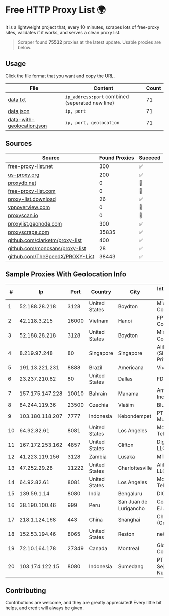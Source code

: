 
# Free HTTP Proxy List 🌍

It is a lightweight project that, every 10 minutes, scrapes lots of free-proxy sites, validates if it works, and serves a clean proxy list.


> Scraper found **75532** proxies at the latest update. Usable proxies are below.

## Usage

Click the file format that you want and copy the URL.


|File|Content|Count|
|----|-------|-----|
|[data.txt](https://raw.githubusercontent.com/themiralay/Proxy-List-World/master/data.txt)|`ip_address:port` combined (seperated new line)|71|
|[data.json](https://raw.githubusercontent.com/themiralay/Proxy-List-World/master/data.json)|`ip, port`|71|
|[data-with-geolocation.json](https://raw.githubusercontent.com/themiralay/Proxy-List-World/master/data-with-geolocation.json)|`ip, port, geolocation`|71|

## Sources

|Source|Found Proxies|Succeed|
|------|-------------|-------|
|[free-proxy-list.net](https://free-proxy-list.net)|300|✅|
|[us-proxy.org](https://www.us-proxy.org)|200|✅|
|[proxydb.net](http://proxydb.net)|0|🚫|
|[free-proxy-list.com](https://free-proxy-list.com/?page=&port=&type%5B%5D=http&type%5B%5D=https&up_time=0&search=Search)|0|🚫|
|[proxy-list.download](https://www.proxy-list.download/HTTP)|26|✅|
|[vpnoverview.com](https://vpnoverview.com/privacy/anonymous-browsing/free-proxy-servers)|0|🚫|
|[proxyscan.io](https://www.proxyscan.io)|0|🚫|
|[proxylist.geonode.com](https://proxylist.geonode.com/api/proxy-list?limit=300&page=1&sort_by=lastChecked&sort_type=desc&protocols=http,https)|300|✅|
|[proxyscrape.com](https://api.proxyscrape.com/v2/?request=displayproxies&protocol=http&timeout=10000&country=all&ssl=all&anonymity=all)|35835|✅|
|[github.com/clarketm/proxy-list](https://raw.githubusercontent.com/clarketm/proxy-list/master/proxy-list-raw.txt)|400|✅|
|[github.com/monosans/proxy-list](https://raw.githubusercontent.com/monosans/proxy-list/main/proxies/http.txt)|28|✅|
|[github.com/TheSpeedX/PROXY-List](https://raw.githubusercontent.com/TheSpeedX/PROXY-List/master/http.txt)|38443|✅|


## Sample Proxies With Geolocation Info

|#|Ip|Port|Country|City|Internet Service Provider|
|-|--|----|-------|----|-------------------------|
|1|52.188.28.218|3128|United States|Boydton|Microsoft Corporation|
|2|42.118.3.215|16000|Vietnam|Hanoi|FPT Telecom Company|
|3|52.188.28.218|3128|United States|Boydton|Microsoft Corporation|
|4|8.219.97.248|80|Singapore|Singapore|Alibaba Cloud (Singapore) Private Limited|
|5|191.13.221.231|8888|Brazil|Americana|Vivo|
|6|23.237.210.82|80|United States|Dallas|FDCservers.net|
|7|157.175.147.228|10010|Bahrain|Manama|Amazon.com, Inc.|
|8|84.244.119.36|23500|Czechia|Vlašim|BlueTone-CRa|
|9|103.180.118.207|7777|Indonesia|Kebondempet|PT Persada Data Multimedia|
|10|64.92.82.61|8081|United States|Los Angeles|Momentum Telecom, Inc.|
|11|167.172.253.162|4857|United States|Clifton|DigitalOcean, LLC|
|12|41.223.119.156|3128|Zambia|Lusaka|MTN Zambia|
|13|47.252.29.28|11222|United States|Charlottesville|Alibaba Cloud LLC|
|14|64.92.82.61|8081|United States|Los Angeles|Momentum Telecom, Inc.|
|15|139.59.1.14|8080|India|Bengaluru|DIGITALOCEAN|
|16|38.190.100.46|999|Peru|San Juan de Lurigancho|Conex TV E.I.R.L.|
|17|218.1.124.168|443|China|Shanghai|China Telecom (Group)|
|18|152.53.194.46|8065|United States|Reston|netcup GmbH|
|19|72.10.164.178|27349|Canada|Montreal|GloboTech Communications|
|20|103.174.122.15|8080|Indonesia|Sumedang|PT Jaya Sejahtra Nugraha|



## Contributing

Contributions are welcome, and they are greatly appreciated! Every
little bit helps, and credit will always be given.

